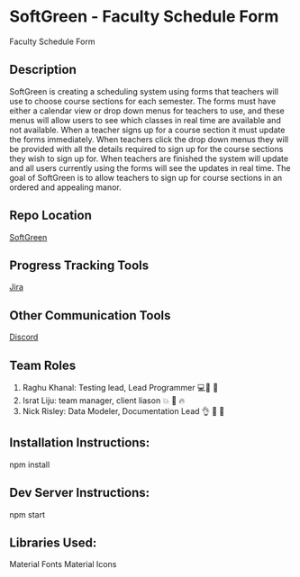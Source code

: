 # SoftGreen - Faculty Schedule Form
Faculty Schedule Form

## Description
SoftGreen is creating a scheduling system using forms that teachers will use to choose course sections for each semester. 
The forms must have either a calendar view or drop down menus for teachers to use, and these menus will allow users to see which classes in real time are available and not available.
When a teacher signs up for a course section it must update the forms immediately. 
When teachers click the drop down menus they will be provided with all the details required to sign up for the course sections they wish to sign up for. 
When teachers are finished the system will update and all users currently using the forms will see the updates in real time.
The goal of SoftGreen is to allow teachers to sign up for course sections in an ordered and appealing manor.

## Repo Location
[SoftGreen](https://github.com/GGC-SD/SoftGreen)

## Progress Tracking Tools
[Jira](https://jira.ggc.edu/projects/SOF/summary)

## Other Communication Tools
[Discord](https://discordapp.com/)

## Team Roles
1. Raghu Khanal: Testing lead, Lead Programmer :computer::movie_camera: :guitar:
2. Israt Liju: team manager, client liason :boom: :musical_note: :fire:
3. Nick Risley: Data Modeler, Documentation Lead :ok_hand: :running: :japanese_goblin:

## Installation Instructions:
npm install

## Dev Server Instructions:
npm start

## Libraries Used:
Material Fonts
Material Icons
